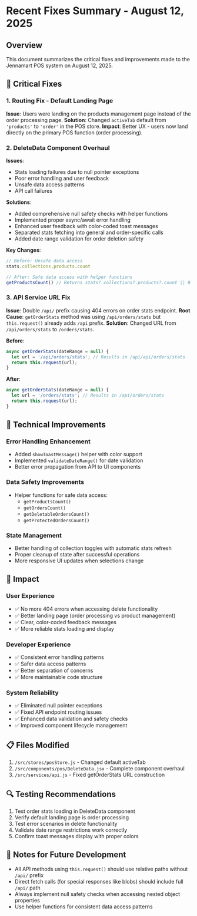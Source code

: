 # Recent Fixes Summary - August 12, 2025

## Overview
This document summarizes the critical fixes and improvements made to the Jennamart POS system on August 12, 2025.

## 🔧 Critical Fixes

### 1. Routing Fix - Default Landing Page
**Issue**: Users were landing on the products management page instead of the order processing page.
**Solution**: Changed `activeTab` default from `'products'` to `'order'` in the POS store.
**Impact**: Better UX - users now land directly on the primary POS function (order processing).

### 2. DeleteData Component Overhaul
**Issues**: 
- Stats loading failures due to null pointer exceptions
- Poor error handling and user feedback
- Unsafe data access patterns
- API call failures

**Solutions**:
- Added comprehensive null safety checks with helper functions
- Implemented proper async/await error handling
- Enhanced user feedback with color-coded toast messages
- Separated stats fetching into general and order-specific calls
- Added date range validation for order deletion safety

**Key Changes**:
```javascript
// Before: Unsafe data access
stats.collections.products.count

// After: Safe data access with helper functions
getProductsCount() // Returns stats?.collections?.products?.count || 0
```

### 3. API Service URL Fix
**Issue**: Double `/api/` prefix causing 404 errors on order stats endpoint.
**Root Cause**: `getOrderStats` method was using `/api/orders/stats` but `this.request()` already adds `/api` prefix.
**Solution**: Changed URL from `/api/orders/stats` to `/orders/stats`.

**Before**:
```javascript
async getOrderStats(dateRange = null) {
  let url = '/api/orders/stats'; // Results in /api/api/orders/stats
  return this.request(url);
}
```

**After**:
```javascript
async getOrderStats(dateRange = null) {
  let url = '/orders/stats'; // Results in /api/orders/stats
  return this.request(url);
}
```

## 🎯 Technical Improvements

### Error Handling Enhancement
- Added `showToastMessage()` helper with color support
- Implemented `validateDateRange()` for date validation
- Better error propagation from API to UI components

### Data Safety Improvements
- Helper functions for safe data access:
  - `getProductsCount()`
  - `getOrdersCount()`
  - `getDeletableOrdersCount()`
  - `getProtectedOrdersCount()`

### State Management
- Better handling of collection toggles with automatic stats refresh
- Proper cleanup of state after successful operations
- More responsive UI updates when selections change

## 🚀 Impact

### User Experience
- ✅ No more 404 errors when accessing delete functionality
- ✅ Better landing page (order processing vs product management)
- ✅ Clear, color-coded feedback messages
- ✅ More reliable stats loading and display

### Developer Experience
- ✅ Consistent error handling patterns
- ✅ Safer data access patterns
- ✅ Better separation of concerns
- ✅ More maintainable code structure

### System Reliability
- ✅ Eliminated null pointer exceptions
- ✅ Fixed API endpoint routing issues
- ✅ Enhanced data validation and safety checks
- ✅ Improved component lifecycle management

## 📋 Files Modified

1. `/src/stores/posStore.js` - Changed default activeTab
2. `/src/components/pos/DeleteData.jsx` - Complete component overhaul
3. `/src/services/api.js` - Fixed getOrderStats URL construction

## 🔍 Testing Recommendations

1. Test order stats loading in DeleteData component
2. Verify default landing page is order processing
3. Test error scenarios in delete functionality
4. Validate date range restrictions work correctly
5. Confirm toast messages display with proper colors

## 📝 Notes for Future Development

- All API methods using `this.request()` should use relative paths without `/api/` prefix
- Direct fetch calls (for special responses like blobs) should include full `/api/` path
- Always implement null safety checks when accessing nested object properties
- Use helper functions for consistent data access patterns
